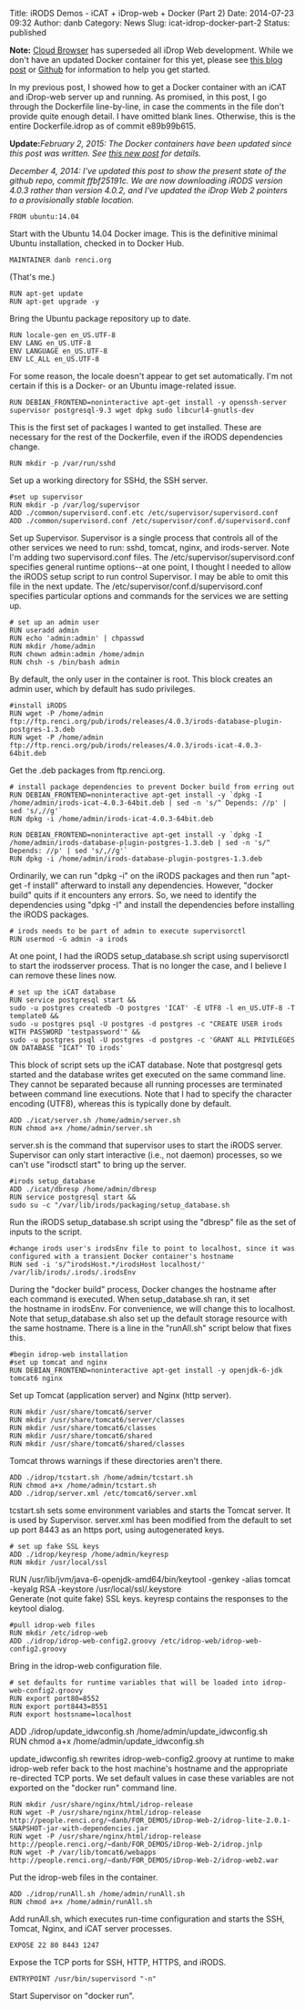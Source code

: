 Title: iRODS Demos - iCAT + iDrop-web + Docker (Part 2)
Date: 2014-07-23 09:32
Author: danb
Category: News
Slug: icat-idrop-docker-part-2
Status: published

**Note:** [Cloud
Browser](http://irods.org/2015/12/dfc-irods-cloud-browser-v1-0-0-released/)
has superseded all iDrop Web development. While we don't have an updated
Docker container for this yet, please see [this blog
post](http://irods.org/2015/12/dfc-irods-cloud-browser-v1-0-0-released/)
or [Github](https://github.com/DICE-UNC/irods-cloud-browser) for
information to help you get started.

In my previous post, I showed how to get a Docker container with an iCAT
and iDrop-web server up and running. As promised, in this post, I go
through the Dockerfile line-by-line, in case the comments in the file
don't provide quite enough detail. I have omitted blank lines.
Otherwise, this is the entire Dockerfile.idrop as of commit e89b99b615.

<!--more-->

**Update:**<em>February 2, 2015: The Docker containers have been updated
since this post was written. See [this new
post](http://irods.org/post/irods-on-docker-update/) for details.

December 4, 2014: I've updated this post to show the present state of
the github repo, commit ffbf25191c. We are now downloading iRODS version
4.0.3 rather than version 4.0.2, and I've updated the iDrop Web 2
pointers to a provisionally stable location.</em>

~~~~ 
FROM ubuntu:14.04
~~~~

Start with the Ubuntu 14.04 Docker image. This is the definitive minimal
Ubuntu installation, checked in to Docker Hub.

~~~~ {.lang:default .decode:true .start-line:2}
MAINTAINER danb renci.org
~~~~

(That's me.)

~~~~ {.lang:default .decode:true .start-line:4}
RUN apt-get update
RUN apt-get upgrade -y
~~~~

Bring the Ubuntu package repository up to date.

~~~~ {.lang:default .decode:true .start-line:7}
RUN locale-gen en_US.UTF-8
ENV LANG en_US.UTF-8
ENV LANGUAGE en_US.UTF-8
ENV LC_ALL en_US.UTF-8
~~~~

For some reason, the locale doesn't appear to get set automatically. I'm
not certain if this is a Docker- or an Ubuntu image-related issue.

~~~~ {.lang:default .decode:true .start-line:12}
RUN DEBIAN_FRONTEND=noninteractive apt-get install -y openssh-server supervisor postgresql-9.3 wget dpkg sudo libcurl4-gnutls-dev
~~~~

This is the first set of packages I wanted to get installed. These are
necessary for the rest of the Dockerfile, even if the iRODS dependencies
change.

~~~~ {.lang:default .decode:true .start-line:14}
RUN mkdir -p /var/run/sshd
~~~~

Set up a working directory for SSHd, the SSH server.

~~~~ {.lang:default .decode:true .start-line:16}
#set up supervisor
RUN mkdir -p /var/log/supervisor
ADD ./common/supervisord.conf.etc /etc/supervisor/supervisord.conf
ADD ./common/supervisord.conf /etc/supervisor/conf.d/supervisord.conf
~~~~

Set up Supervisor. Supervisor is a single process that controls all of
the other services we need to run: sshd, tomcat, nginx, and
irods-server. Note I'm adding two supervisord.conf files. The
/etc/supervisor/supervisord.conf specifies general runtime options--at
one point, I thought I needed to allow the iRODS setup script to run
control Supervisor. I may be able to omit this file in the next update.
The /etc/supervisor/conf.d/supervisord.conf specifies particular options
and commands for the services we are setting up.

~~~~ {.start-line:21 .lang:default .decode:true}
# set up an admin user
RUN useradd admin
RUN echo 'admin:admin' | chpasswd
RUN mkdir /home/admin
RUN chown admin:admin /home/admin
RUN chsh -s /bin/bash admin
~~~~

By default, the only user in the container is root. This block creates
an admin user, which by default has sudo privileges.

~~~~ {.lang:default .decode:true .start-line:28}
#install iRODS
RUN wget -P /home/admin ftp://ftp.renci.org/pub/irods/releases/4.0.3/irods-database-plugin-postgres-1.3.deb
RUN wget -P /home/admin ftp://ftp.renci.org/pub/irods/releases/4.0.3/irods-icat-4.0.3-64bit.deb
~~~~

Get the .deb packages from ftp.renci.org.

~~~~ {.start-line:32 .lang:default .decode:true}
# install package dependencies to prevent Docker build from erring out
RUN DEBIAN_FRONTEND=noninteractive apt-get install -y `dpkg -I /home/admin/irods-icat-4.0.3-64bit.deb | sed -n 's/^ Depends: //p' | sed 's/,//g'`
RUN dpkg -i /home/admin/irods-icat-4.0.3-64bit.deb

RUN DEBIAN_FRONTEND=noninteractive apt-get install -y `dpkg -I /home/admin/irods-database-plugin-postgres-1.3.deb | sed -n 's/^ Depends: //p' | sed 's/,//g'`
RUN dpkg -i /home/admin/irods-database-plugin-postgres-1.3.deb
~~~~

Ordinarily, we can run "dpkg -i" on the iRODS packages and then run
"apt-get -f install" afterward to install any dependencies. However,
"docker build" quits if it encounters any errors. So, we need to
identify the dependencies using "dpkg -I" and install the dependencies
before installing the iRODS packages.

~~~~ {.start-line:39 .lang:default .decode:true}
# irods needs to be part of admin to execute supervisorctl
RUN usermod -G admin -a irods
~~~~

At one point, I had the iRODS setup\_database.sh script using
supervisorctl to start the irodsserver process. That is no longer the
case, and I believe I can remove these lines now.

~~~~ {.start-line:42 .lang:default .decode:true}
# set up the iCAT database
RUN service postgresql start &&   
sudo -u postgres createdb -O postgres 'ICAT' -E UTF8 -l en_US.UTF-8 -T template0 &&   
sudo -u postgres psql -U postgres -d postgres -c "CREATE USER irods WITH PASSWORD 'testpassword'" &&   
sudo -u postgres psql -U postgres -d postgres -c 'GRANT ALL PRIVILEGES ON DATABASE "ICAT" TO irods'
~~~~

This block of script sets up the iCAT database. Note that postgresql
gets started and the database writes get executed on the same command
line. They cannot be separated because all running processes are
terminated between command line executions. Note that I had to specify
the character encoding (UTF8), whereas this is typically done by
default.

~~~~ {.start-line:48 .lang:default .decode:true}
ADD ./icat/server.sh /home/admin/server.sh
RUN chmod a+x /home/admin/server.sh
~~~~

server.sh is the command that supervisor uses to start the iRODS server.
Supervisor can only start interactive (i.e., not daemon) processes, so
we can't use "irodsctl start" to bring up the server.

~~~~ {.lang:default .decode:true .start-line:51}
#irods setup_database
ADD ./icat/dbresp /home/admin/dbresp
RUN service postgresql start &&   
sudo su -c "/var/lib/irods/packaging/setup_database.sh
~~~~

Run the iRODS setup\_database.sh script using the "dbresp" file as the
set of inputs to the script.

~~~~ {.start-line:56 .lang:default .decode:true}
#change irods user's irodsEnv file to point to localhost, since it was configured with a transient Docker container's hostname
RUN sed -i 's/^irodsHost.*/irodsHost localhost/' /var/lib/irods/.irods/.irodsEnv
~~~~

During the "docker build" process, Docker changes the hostname after
each command is executed. When setup\_database.sh ran, it set  
the hostname in irodsEnv. For convenience, we will change this to
localhost. Note that setup\_database.sh also set up the default storage
resource with the same hostname. There is a line in the "runAll.sh"
script below that fixes this.

~~~~ {.lang:default .decode:true .start-line:59}
#begin idrop-web installation
#set up tomcat and nginx
RUN DEBIAN_FRONTEND=noninteractive apt-get install -y openjdk-6-jdk tomcat6 nginx
~~~~

Set up Tomcat (application server) and Nginx (http server).

~~~~ {.start-line:63 .lang:default .decode:true}
RUN mkdir /usr/share/tomcat6/server
RUN mkdir /usr/share/tomcat6/server/classes
RUN mkdir /usr/share/tomcat6/classes
RUN mkdir /usr/share/tomcat6/shared
RUN mkdir /usr/share/tomcat6/shared/classes
~~~~

Tomcat throws warnings if these directories aren't there.

~~~~ {.start-line:69 .lang:default .decode:true}
ADD ./idrop/tcstart.sh /home/admin/tcstart.sh
RUN chmod a+x /home/admin/tcstart.sh
ADD ./idrop/server.xml /etc/tomcat6/server.xml
~~~~

tcstart.sh sets some environment variables and starts the Tomcat server.
It is used by Supervisor. server.xml has been modified from the default
to set up port 8443 as an https port, using autogenerated keys.

~~~~ {.start-line:73 .lang:default .decode:true}
# set up fake SSL keys
ADD ./idrop/keyresp /home/admin/keyresp
RUN mkdir /usr/local/ssl
~~~~

RUN /usr/lib/jvm/java-6-openjdk-amd64/bin/keytool -genkey -alias tomcat
-keyalg RSA -keystore /usr/local/ssl/.keystore  
Generate (not quite fake) SSL keys. keyresp contains the responses to
the keytool dialog.

~~~~ {.start-line:79 .lang:default .decode:true}
#pull idrop-web files
RUN mkdir /etc/idrop-web
ADD ./idrop/idrop-web-config2.groovy /etc/idrop-web/idrop-web-config2.groovy
~~~~

Bring in the idrop-web configuration file.

~~~~ {.start-line:83 .lang:default .decode:true}
# set defaults for runtime variables that will be loaded into idrop-web-config2.groovy
RUN export port80=8552
RUN export port8443=8551
RUN export hostsname=localhost
~~~~

ADD ./idrop/update\_idwconfig.sh /home/admin/update\_idwconfig.sh  
RUN chmod a+x /home/admin/update\_idwconfig.sh

update\_idwconfig.sh rewrites idrop-web-config2.groovy at runtime to
make idrop-web refer back to the host machine's hostname and the
appropriate re-directed TCP ports. We set default values in case these
variables are not exported on the "docker run" command line.

~~~~ {.start-line:91 .lang:default .decode:true}
RUN mkdir /usr/share/nginx/html/idrop-release
RUN wget -P /usr/share/nginx/html/idrop-release http://people.renci.org/~danb/FOR_DEMOS/iDrop-Web-2/idrop-lite-2.0.1-SNAPSHOT-jar-with-dependencies.jar
RUN wget -P /usr/share/nginx/html/idrop-release http://people.renci.org/~danb/FOR_DEMOS/iDrop-Web-2/idrop.jnlp
RUN wget -P /var/lib/tomcat6/webapps http://people.renci.org/~danb/FOR_DEMOS/iDrop-Web-2/idrop-web2.war
~~~~

Put the idrop-web files in the container.

~~~~ {.start-line:96 .lang:default .decode:true}
ADD ./idrop/runAll.sh /home/admin/runAll.sh
RUN chmod a+x /home/admin/runAll.sh
~~~~

Add runAll.sh, which executes run-time configuration and starts the SSH,
Tomcat, Nginx, and iCAT server processes.

~~~~ {.start-line:99 .lang:default .decode:true}
EXPOSE 22 80 8443 1247
~~~~

Expose the TCP ports for SSH, HTTP, HTTPS, and iRODS.

~~~~ {.start-line:100 .lang:default .decode:true}
ENTRYPOINT /usr/bin/supervisord "-n"
~~~~

Start Supervisor on "docker run".
